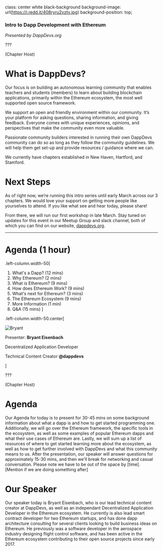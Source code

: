 class: center white black-background
background-image: url(https://i.redd.it/408ryru2vzty.jpg)
background-position: top;

### Intro to Dapp Development with Ethereum
*Presented by DappDevs.org*

???

(Chapter Host)

# What is DappDevs?

Our focus is on building an autonomous learning community that enables
teachers and students (members) to learn about building blockchain applications,
primarily within the Ethereum ecosystem, the most well supported open source framework.

We support an open and friendly environment within our community.
It’s your platform for asking questions, sharing information, and giving feedback.
Everyone comes with unique experiences, opinions,
and perspectives that make the community even more valuable.

Passionate community builders interested in running their own DappDevs community can do
so as long as they follow the community guidelines.
We will help them get set-up and provide resources / guidance where we can.

We currently have chapters established in New Haven, Hartford, and Stamford.

# Next Steps

As of right now, we’re running this intro series until early March across our 3 chapters.
We would love your support on getting more people like yourselves to attend.
If you like what see and hear today, please share!

From there, we will run our first workshop in late March.
Stay tuned on updates for this event in our Meetup Group and slack channel,
both of which you can find on our website, [dappdevs.org](dappdevs.org).

---

# Agenda (1 hour)

.left-column.width-50[
1. What's a Dapp? (12 mins)
2. Why Ethereum? (2 mins)
3. What is Ethereum? (9 mins)
4. How does Ethereum Work? (9 mins)
5. What's next for Ethereum? (3 mins)
6. The Ethereum Ecosystem (9 mins)
7. More Information (1 min)
8. Q&A (15 mins)
]

.left-column.width-50.center[

![Bryant](https://media.licdn.com/mpr/mpr/shrinknp_400_400/AAMABADGAAwAAQAAAAAAAAwLAAAAJGYyYmFlMGZjLTE2MzgtNDJlOC1hNzM4LTZkYWQzYWQxZGNjYg.jpg)

Presenter: **Bryant Eisenbach**

Decentralized Application Developer

Technical Content Creator **@dappdevs**

]

???

(Chapter Host)

# Agenda

Our Agenda for today is to present for 30-45 mins on some background information
about what a dapp is and how to get started programming one.
Additionally, we will go over the Ethereum framework, the specific tools in the ecosystem,
as well as some examples of popular Ethereum dapps and what their use cases of Ethereum are.
Lastly, we will sum up a list of resources of where to get started learning more about the
ecosystem, as well as how to get further involved with DappDevs and what this community means
to us. After the presentation, our speaker will answer questions for approximately 15-30 mins,
and then we'll break for networking and casual conversation.
Please note we have to be out of the space by [time].
[Mention if we are doing something after]

# Our Speaker

Our speaker today is Bryant Eisenbach, who is our lead technical content creator at DappDevs,
as well as an independant Decentralized Application Developer in the Ethereum ecosystem.
He currently is also lead smart contract developer for two Ethereum startups, and has done
dapp architecture consulting for several clients looking to build business ideas on Ethereum.
He previously was a software developer in the aerospace industry designing flight control software,
and has been active in the Ethereum ecosystem contributing to their open source projects since
early 2017.
